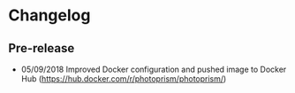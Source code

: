 Changelog
=========

Pre-release
-----------

* 05/09/2018 Improved Docker configuration and pushed image to Docker Hub (https://hub.docker.com/r/photoprism/photoprism/)